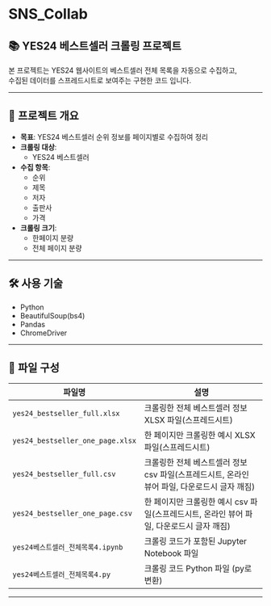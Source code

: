 # SNS_Collab

## 📚 YES24 베스트셀러 크롤링 프로젝트

본 프로젝트는 YES24 웹사이트의 베스트셀러 전체 목록을 자동으로 수집하고,  
수집된 데이터를 스프레드시트로 보여주는 구현한 코드 입니다.

---

## 📌 프로젝트 개요

- **목표**: YES24 베스트셀러 순위 정보를 페이지별로 수집하여 정리
- **크롤링 대상**:
    - YES24 베스트셀러
- **수집 항목**:
    - 순위
    - 제목
    - 저자
    - 출판사
    - 가격
- **크롤링 크기**:
    - 한페이지 분량
    - 전체 페이지 분량

---

## 🛠️ 사용 기술

- Python
- BeautifulSoup(bs4)
- Pandas
- ChromeDriver 	


---

## 📁 파일 구성

| 파일명                              | 설명                                         |
| ------------------------------------ | -------------------------------------------- |
| `yes24_bestseller_full.xlsx`          | 크롤링한 전체 베스트셀러 정보 XLSX 파일(스프레드시트)  |
| `yes24_bestseller_one_page.xlsx`      | 한 페이지만 크롤링한 예시 XLSX 파일(스프레드시트)           |
| `yes24_bestseller_full.csv`          | 크롤링한 전체 베스트셀러 정보 csv 파일(스프레드시트, 온라인 뷰어 파일, 다운로드시 글자 깨짐)  |
| `yes24_bestseller_one_page.csv`      | 한 페이지만 크롤링한 예시 csv 파일(스프레드시트, 온라인 뷰어 파일, 다운로드시 글자 깨짐)           |
| `yes24베스트셀러_전체목록4.ipynb`    | 크롤링 코드가 포함된 Jupyter Notebook 파일   |
| `yes24베스트셀러_전체목록4.py`       | 크롤링 코드 Python 파일    (py로 변환)       |

---

